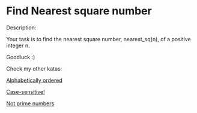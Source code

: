 # Find Nearest square number
Description:

Your task is to find the nearest square number, nearest_sq(n), of a positive integer n.

Goodluck :)

Check my other katas:

[Alphabetically ordered](https://www.codewars.com/kata/5a8059b1fd577709860000f6)

[Case-sensitive!](https://www.codewars.com/kata/5a805631ba1bb55b0c0000b8)

[Not prime numbers](https://www.codewars.com/kata/5a9a70cf5084d74ff90000f7)
